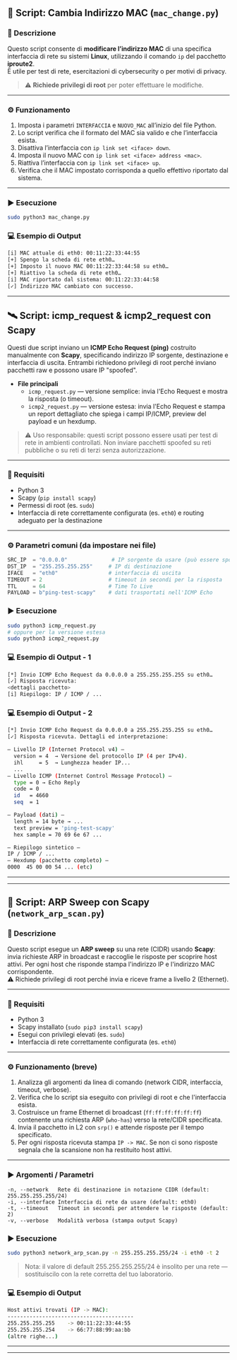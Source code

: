 ## 🧩 Script: Cambia Indirizzo MAC (`mac_change.py`)

### 📖 Descrizione
Questo script consente di **modificare l’indirizzo MAC** di una specifica interfaccia di rete su sistemi **Linux**, utilizzando il comando `ip` del pacchetto **iproute2**.  
È utile per test di rete, esercitazioni di cybersecurity o per motivi di privacy.  
> ⚠️ **Richiede privilegi di root** per poter effettuare le modifiche.

---

### ⚙️ Funzionamento
1. Imposta i parametri `INTERFACCIA` e `NUOVO_MAC` all’inizio del file Python.  
2. Lo script verifica che il formato del MAC sia valido e che l’interfaccia esista.  
3. Disattiva l’interfaccia con `ip link set <iface> down`.  
4. Imposta il nuovo MAC con `ip link set <iface> address <mac>`.  
5. Riattiva l’interfaccia con `ip link set <iface> up`.  
6. Verifica che il MAC impostato corrisponda a quello effettivo riportato dal sistema.

---

### ▶️ Esecuzione
```bash
sudo python3 mac_change.py
```

### 💻 Esempio di Output
```bash
[i] MAC attuale di eth0: 00:11:22:33:44:55
[+] Spengo la scheda di rete eth0…
[+] Imposto il nuovo MAC 00:11:22:33:44:58 su eth0…
[+] Riattivo la scheda di rete eth0…
[i] MAC riportato dal sistema: 00:11:22:33:44:58
[✓] Indirizzo MAC cambiato con successo.
```
------------------------------------------------------------------------------------------------------------------------------------------------------------------------------------------------------------------------------------------------------------------------------------------
## 🛰️ Script: icmp_request & icmp2_request con Scapy
Questi due script inviano un **ICMP Echo Request (ping)** costruito manualmente con **Scapy**, specificando indirizzo IP sorgente, destinazione e interfaccia di uscita. Entrambi richiedono privilegi di root perché inviano pacchetti raw e possono usare IP "spoofed".  

- **File principali**
  - `icmp_request.py` — versione semplice: invia l'Echo Request e mostra la risposta (o timeout).
  - `icmp2_request.py` — versione estesa: invia l'Echo Request e stampa un report dettagliato che spiega i campi IP/ICMP, preview del payload e un hexdump.

> ⚠️ Uso responsabile: questi script possono essere usati per test di rete in ambienti controllati. Non inviare pacchetti spoofed su reti pubbliche o su reti di terzi senza autorizzazione.

---

### 🔧 Requisiti
- Python 3  
- Scapy (`pip install scapy`)  
- Permessi di root (es. `sudo`)  
- Interfaccia di rete correttamente configurata (es. `eth0`) e routing adeguato per la destinazione

---

### ⚙️ Parametri comuni (da impostare nei file)
```py
SRC_IP  = "0.0.0.0"              # IP sorgente da usare (può essere spoofed)
DST_IP  = "255.255.255.255"     # IP di destinazione
IFACE   = "eth0"                # interfaccia di uscita
TIMEOUT = 2                     # timeout in secondi per la risposta
TTL     = 64                    # Time To Live
PAYLOAD = b"ping-test-scapy"    # dati trasportati nell'ICMP Echo
```
### ▶️ Esecuzione
```bash
sudo python3 icmp_request.py
# oppure per la versione estesa
sudo python3 icmp2_request.py
```

### 💻 Esempio di Output - 1
```bash
[*] Invio ICMP Echo Request da 0.0.0.0 a 255.255.255.255 su eth0…
[✓] Risposta ricevuta:
<dettagli pacchetto>
[i] Riepilogo: IP / ICMP / ...
```
### 💻 Esempio di Output - 2
```bash
[*] Invio ICMP Echo Request da 0.0.0.0 a 255.255.255.255 su eth0…
[✓] Risposta ricevuta. Dettagli ed interpretazione:

— Livello IP (Internet Protocol v4) —
  version = 4  → Versione del protocollo IP (4 per IPv4).
  ihl     = 5  → Lunghezza header IP...
  ...
— Livello ICMP (Internet Control Message Protocol) —
  type = 0 → Echo Reply
  code = 0
  id   = 4660
  seq  = 1

— Payload (dati) —
  length = 14 byte → ...
  text preview = 'ping-test-scapy'
  hex sample = 70 69 6e 67 ...

— Riepilogo sintetico —
IP / ICMP / ...
— Hexdump (pacchetto completo) —
0000  45 00 00 54 ... (etc)

```

---
-------------------------------------------------------------------------------------------------------------------------------------------------------------------------------------------------------------
## 🔎 Script: ARP Sweep con Scapy (`network_arp_scan.py`)

### 📖 Descrizione
Questo script esegue un **ARP sweep** su una rete (CIDR) usando **Scapy**: invia richieste ARP in broadcast e raccoglie le risposte per scoprire host attivi. Per ogni host che risponde stampa l'indirizzo IP e l'indirizzo MAC corrispondente.  
⚠️ Richiede privilegi di root perché invia e riceve frame a livello 2 (Ethernet).

---

### 🔧 Requisiti
- Python 3  
- Scapy installato (`sudo pip3 install scapy`)  
- Esegui con privilegi elevati (es. `sudo`)  
- Interfaccia di rete correttamente configurata (es. `eth0`)

---

### ⚙️ Funzionamento (breve)
1. Analizza gli argomenti da linea di comando (network CIDR, interfaccia, timeout, verbose).  
2. Verifica che lo script sia eseguito con privilegi di root e che l'interfaccia esista.  
3. Costruisce un frame Ethernet di broadcast (`ff:ff:ff:ff:ff:ff`) contenente una richiesta ARP (`who-has`) verso la rete/CIDR specificata.  
4. Invia il pacchetto in L2 con `srp()` e attende risposte per il tempo specificato.  
5. Per ogni risposta ricevuta stampa `IP -> MAC`. Se non ci sono risposte segnala che la scansione non ha restituito host attivi.

---

### ▶️ Argomenti / Parametri
```text
-n, --network   Rete di destinazione in notazione CIDR (default: 255.255.255.255/24)
-i, --interface Interfaccia di rete da usare (default: eth0)
-t, --timeout   Timeout in secondi per attendere le risposte (default: 2)
-v, --verbose   Modalità verbosa (stampa output Scapy)
```
### ▶️ Esecuzione
```bash
sudo python3 network_arp_scan.py -n 255.255.255.255/24 -i eth0 -t 2
```
> Nota: il valore di default 255.255.255.255/24 è insolito per una rete — sostituiscilo con la rete corretta del tuo laboratorio.

### 💻 Esempio di Output
```bash
Host attivi trovati (IP -> MAC):
----------------------------------------
255.255.255.255    -> 00:11:22:33:44:55
255.255.255.254    -> 66:77:88:99:aa:bb
(altre righe...)
```
---
-------------------------------------------------------------------------------------------------------------------------------------------------------------------------------------------------------------
